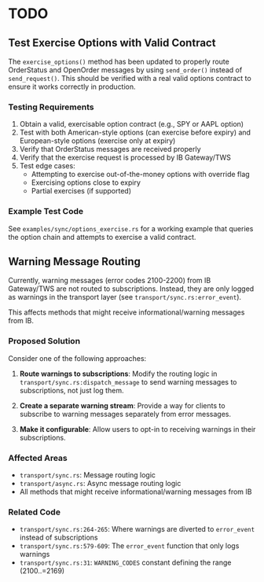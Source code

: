 # TODO

## Test Exercise Options with Valid Contract

The `exercise_options()` method has been updated to properly route OrderStatus and OpenOrder messages by using `send_order()` instead of `send_request()`. This should be verified with a real valid options contract to ensure it works correctly in production.

### Testing Requirements

1. Obtain a valid, exercisable option contract (e.g., SPY or AAPL option)
2. Test with both American-style options (can exercise before expiry) and European-style options (exercise only at expiry)
3. Verify that OrderStatus messages are received properly
4. Verify that the exercise request is processed by IB Gateway/TWS
5. Test edge cases:
   - Attempting to exercise out-of-the-money options with override flag
   - Exercising options close to expiry
   - Partial exercises (if supported)

### Example Test Code

See `examples/sync/options_exercise.rs` for a working example that queries the option chain and attempts to exercise a valid contract.

## Warning Message Routing

Currently, warning messages (error codes 2100-2200) from IB Gateway/TWS are not routed to subscriptions. Instead, they are only logged as warnings in the transport layer (see `transport/sync.rs:error_event`).

This affects methods that might receive informational/warning messages from IB.

### Proposed Solution

Consider one of the following approaches:

1. **Route warnings to subscriptions**: Modify the routing logic in `transport/sync.rs:dispatch_message` to send warning messages to subscriptions, not just log them.

2. **Create a separate warning stream**: Provide a way for clients to subscribe to warning messages separately from error messages.

3. **Make it configurable**: Allow users to opt-in to receiving warnings in their subscriptions.

### Affected Areas

- `transport/sync.rs`: Message routing logic
- `transport/async.rs`: Async message routing logic  
- All methods that might receive informational/warning messages from IB

### Related Code

- `transport/sync.rs:264-265`: Where warnings are diverted to `error_event` instead of subscriptions
- `transport/sync.rs:579-609`: The `error_event` function that only logs warnings
- `transport/sync.rs:31`: `WARNING_CODES` constant defining the range (2100..=2169)
